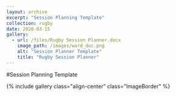 ```yaml
---
layout: archive
excerpt: "Session Planning Template" 
collection: rugby
date: 2020-03-15
gallery:
  - url: /files/Rugby Session Planner.docx
    image_path: /images/word_doc.png
    alt: "Session Planner Template"
    title: "Rugby Session Planner"
---
```


#Session Planning Template


{% include gallery class="align-center" class="ImageBorder" %}